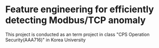 # Feature engineering for efficiently detecting Modbus/TCP anomaly
This project is conducted as an term project in class "CPS Operation Security(AAA716)" in Korea University

